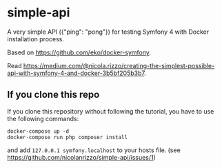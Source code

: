 # simple-api

A very simple API ({"ping": "pong"}) for testing Symfony 4 with Docker installation process.

Based on https://github.com/eko/docker-symfony.

Read https://medium.com/@nicola.rizzo/creating-the-simplest-possible-api-with-symfony-4-and-docker-3b5bf205b3b7.

## If you clone this repo

If you clone this repository without following the tutorial, you have to use the following commands:

```
docker-compose up -d
docker-compose run php composer install
```

and add `127.0.0.1 symfony.localhost` to your hosts file. (see https://github.com/nicolanrizzo/simple-api/issues/1)
